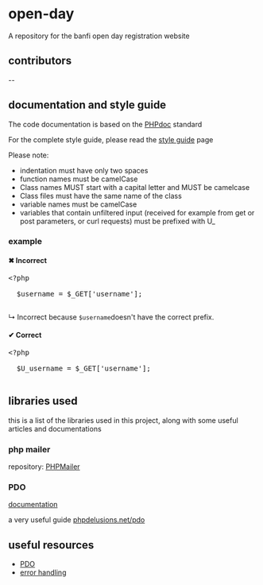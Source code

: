 # open-day
A repository for the banfi open day registration website

## contributors

--

## documentation and style guide
The code documentation is based on the [PHPdoc](http://manual.phpdoc.org/HTMLframesConverter/default/) standard


For the complete style guide, please read the [style guide](style-guide.md) page

Please note:
- indentation must have only two spaces
- function names must be camelCase
- Class names MUST start with a capital letter and MUST be camelcase
- Class files must have the same name of the class
- variable names must be camelCase
- variables that contain unfiltered input (received for example from get or post parameters, or curl requests)
  must be prefixed with U\_
### example

#### &#10006; Incorrect

<pre lang=php>
&lt;?php

  $username = $_GET['username'];

</pre>

&#8627; Incorrect because `$username`doesn't have the correct prefix.

#### &#10004; Correct

<pre lang=php>
&lt;?php

  $U_username = $_GET['username'];

</pre>

## libraries used

this is a list of the libraries used in this project, along with some useful articles and documentations

### php mailer

repository: [PHPMailer](https://github.com/PHPMailer/PHPMailer)

### PDO

[documentation](http://php.net/manual/en/book.pdo.php)

a very useful guide [phpdelusions.net/pdo](https://phpdelusions.net/pdo)

## useful resources

- [PDO](https://phpdelusions.net/pdo)
- [error handling](http://nyphp.org/PHundamentals/7_PHP-Error-Handling)

